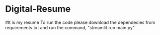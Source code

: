 # Digital-Resume
#It is my resume
To run the code please download the dependecies from requirements.txt
and run the command,
"streamlit run main.py"
